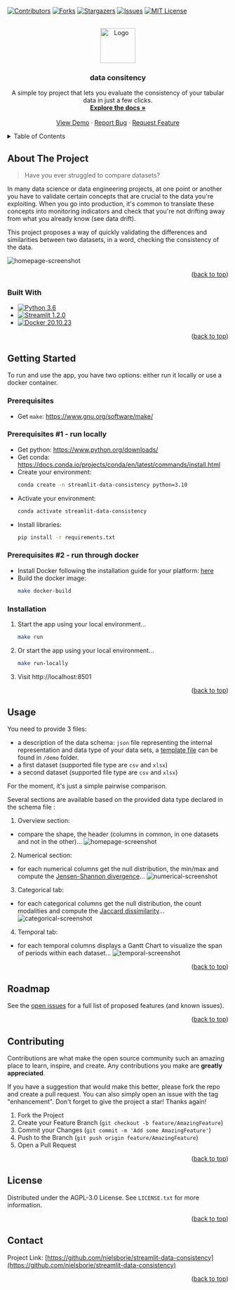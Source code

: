 [![Contributors][contributors-shield]][contributors-url]
[![Forks][forks-shield]][forks-url]
[![Stargazers][stars-shield]][stars-url]
[![Issues][issues-shield]][issues-url]
[![MIT License][license-shield]][license-url]



<!-- PROJECT LOGO -->
<br />
<div align="center">
  <a href="https://github.com/nielsborie/streamlit-data-consistency">
    <img src="references/logo.png" alt="Logo" width="80" height="80">
  </a>

<h3 align="center">data consitency</h3>

  <p align="center">
    A simple toy project that lets you evaluate the consistency of your tabular data in just a few clicks.
    <br />
    <a href="https://github.com/nielsborie/streamlit-data-consistency"><strong>Explore the docs »</strong></a>
    <br />
    <br />
    <a href="https://github.com/nielsborie/streamlit-data-consistency/demo">View Demo</a>
    ·
    <a href="https://github.com/nielsborie/streamlit-data-consistency/issues">Report Bug</a>
    ·
    <a href="https://github.com/nielsborie/streamlit-data-consistency/issues">Request Feature</a>
  </p>
</div>



<!-- TABLE OF CONTENTS -->
<details>
  <summary>Table of Contents</summary>
  <ol>
    <li>
      <a href="#about-the-project">About The Project</a>
      <ul>
        <li><a href="#built-with">Built With</a></li>
      </ul>
    </li>
    <li>
      <a href="#getting-started">Getting Started</a>
      <ul>
        <li><a href="#prerequisites">Prerequisites</a></li>
        <li><a href="#installation">Installation</a></li>
      </ul>
    </li>
    <li><a href="#usage">Usage</a></li>
    <li><a href="#roadmap">Roadmap</a></li>
    <li><a href="#contributing">Contributing</a></li>
    <li><a href="#license">License</a></li>
    <li><a href="#contact">Contact</a></li>
  </ol>
</details>


## About The Project
> Have you ever struggled to compare datasets?

In many data science or data engineering projects, at one point or another you have to validate certain concepts that are crucial to the data you're exploiting. When you go into production, it's common to translate these concepts into monitoring indicators and check that you're not drifting away from what you already know (see data drift).

This project proposes a way of quickly validating the differences and similarities between two datasets, in a word, checking the consistency of the data.

![homepage-screenshot](references/homepage_demo.png)

<p align="right">(<a href="#readme-top">back to top</a>)</p>



### Built With
* [![Python 3.6](https://img.shields.io/badge/python-3.10-yellow.svg?style=for-the-badge)](https://www.python.org/downloads/release/python-3100/)
* [![Streamlit 1.2.0](https://img.shields.io/badge/streamlit-1.2.0-red?style=for-the-badge)](https://www.python.org/downloads/release/python-360/)
* [![Docker 20.10.23](https://img.shields.io/badge/docker-20.10.23-purple?style=for-the-badge)](https://docs.docker.com/engine/install/)

<p align="right">(<a href="#readme-top">back to top</a>)</p>



<!-- GETTING STARTED -->
## Getting Started

To run and use the app, you have two options: either run it locally or use a docker container.

### Prerequisites
- Get `make`: https://www.gnu.org/software/make/
### Prerequisites #1 - run locally

- Get python: https://www.python.org/downloads/
- Get conda: https://docs.conda.io/projects/conda/en/latest/commands/install.html
- Create your environment:
  ```sh
  conda create -n streamlit-data-consistency python=3.10
  ```
- Activate your environment:
  ```sh
  conda activate streamlit-data-consistency
  ```
- Install libraries:
  ```sh
  pip install -r requirements.txt
  ```
### Prerequisites #2 - run through docker
- Install Docker following the installation guide for your platform: [here](https://docs.docker.com/engine/installation/)
- Build the docker image:
  ```sh
  make docker-build
  ```

### Installation

1. Start the app using your local environment...
   ```sh
   make run
   ```
2. Or start the app using your local environment...
   ```sh
   make run-locally
   ```
3. Visit http://localhost:8501

<p align="right">(<a href="#readme-top">back to top</a>)</p>

## Usage

You need to provide 3 files:
- a description of the data schema: `json` file representing the internal representation and data type of your data sets, a [template file](https://github.com/nielsborie/streamlit-data-consistency/blob/develop/demo/schema.template.json) can be found in `/demo` folder.
- a first dataset (supported file type are `csv` and `xlsx`)
- a second dataset (supported file type are `csv` and `xlsx`)

For the moment, it's just a simple pairwise comparison. 

Several sections are available based on the provided data type declared in the schema file :
1. Overview section:
- compare the shape, the header (columns in common, in one datasets and not in the other)...
![homepage-screenshot](references/homepage_demo.png)
2. Numerical section:
- for each numerical columns get the null distribution, the min/max and compute the [Jensen-Shannon divergence](https://en.wikipedia.org/wiki/Jensen%E2%80%93Shannon_divergence)...
![numerical-screenshot](references/numerical_view_demo.png)
3. Categorical tab:
- for each categorical columns get the null distribution, the count modalities and compute the [Jaccard dissimilarity](https://en.wikipedia.org/wiki/Jaccard_index)...
![categorical-screenshot](references/categorical_view_demo.png)
4. Temporal tab:
- for each temporal columns displays a Gantt Chart to visualize the span of periods within each dataset...
![temporal-screenshot](references/temporal_view_demo.png)

<p align="right">(<a href="#readme-top">back to top</a>)</p>


## Roadmap

See the [open issues](https://github.com/nielsborie/streamlit-data-consistency/issues) for a full list of proposed features (and known issues).

<p align="right">(<a href="#readme-top">back to top</a>)</p>



<!-- CONTRIBUTING -->
## Contributing

Contributions are what make the open source community such an amazing place to learn, inspire, and create. Any contributions you make are **greatly appreciated**.

If you have a suggestion that would make this better, please fork the repo and create a pull request. You can also simply open an issue with the tag "enhancement".
Don't forget to give the project a star! Thanks again!

1. Fork the Project
2. Create your Feature Branch (`git checkout -b feature/AmazingFeature`)
3. Commit your Changes (`git commit -m 'Add some AmazingFeature'`)
4. Push to the Branch (`git push origin feature/AmazingFeature`)
5. Open a Pull Request

<p align="right">(<a href="#readme-top">back to top</a>)</p>



<!-- LICENSE -->
## License

Distributed under the AGPL-3.0 License. See `LICENSE.txt` for more information.

<p align="right">(<a href="#readme-top">back to top</a>)</p>



## Contact
Project Link: [https://github.com/nielsborie/streamlit-data-consistency](https://github.com/nielsborie/streamlit-data-consistency)

<p align="right">(<a href="#readme-top">back to top</a>)</p>

<!-- https://www.markdownguide.org/basic-syntax/#reference-style-links -->
[contributors-shield]: https://img.shields.io/github/contributors/nielsborie/streamlit-data-consistency.svg?style=for-the-badge
[contributors-url]: https://github.com/nielsborie/streamlit-data-consistency/graphs/contributors
[forks-shield]: https://img.shields.io/github/forks/nielsborie/streamlit-data-consistency.svg?style=for-the-badge
[forks-url]: https://github.com/nielsborie/streamlit-data-consistency/network/members
[stars-shield]: https://img.shields.io/github/stars/nielsborie/streamlit-data-consistency.svg?style=for-the-badge
[stars-url]: https://github.com/nielsborie/streamlit-data-consistency/stargazers
[issues-shield]: https://img.shields.io/github/issues/nielsborie/streamlit-data-consistency.svg?style=for-the-badge
[issues-url]: https://github.com/nielsborie/streamlit-data-consistency/issues
[license-shield]: https://img.shields.io/github/license/nielsborie/streamlit-data-consistency.svg?style=for-the-badge
[license-url]: https://github.com/nielsborie/streamlit-data-consistency/blob/master/LICENSE.txt

[streamlit.io]: https://img.shields.io/badge/streamlit-red?color=rgb(255%2C%2075%2C%2075)&link=https%3A%2F%2Fstreamlit.io%2F
[streamlit-url]: https://streamlit.io/